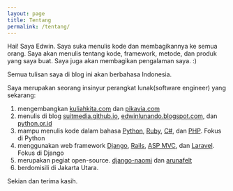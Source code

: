 ```yaml
---
layout: page
title: Tentang
permalink: /tentang/
---
```


Hai! Saya Edwin. Saya suka menulis kode dan membagikannya ke semua orang. Saya akan menulis tentang kode, framework, metode, dan produk yang saya buat. Saya juga akan membagikan pengalaman saya. :)

Semua tulisan saya di blog ini akan berbahasa Indonesia.

Saya merupakan seorang insinyur perangkat lunak(software engineer) yang sekarang:

1. mengembangkan [kuliahkita.com][2] dan [pikavia.com][16]
2. menulis di blog [suitmedia.github.io][3], [edwinlunando.blogspot.com][4], dan [python.or.id][5]
3. mampu menulis kode dalam bahasa [Python][6], [Ruby][7], [C#][8], dan [PHP][9]. Fokus di Python
4. menggunakan web framework [Django][12], [Rails][13], [ASP MVC][14], dan [Laravel][15]. Fokus di Django
5. merupakan pegiat open-source. [django-naomi][10] dan [arunafelt][11]
6. berdomisili di Jakarta Utara.

Sekian dan terima kasih.

[1]:    http://suitmedia.com
[2]:    http://kuliahkita.com
[3]:    https://suitmedia.github.io
[4]:    http://edwinlunando.blogspot.com
[5]:    http://python.or.id
[6]:    http://python.org/
[7]:    https://www.ruby-lang.org
[8]:    http://en.wikipedia.org/wiki/C_Sharp_%28programming_language%29
[9]:    http://php.net/
[10]:   https://github.com/edwinlunando/django-naomi
[11]:   https://github.com/edwinlunando/arunafelt
[12]:   https://www.djangoproject.com/
[13]:   http://rubyonrails.org/
[14]:   http://www.asp.net/mvc
[15]:   http://laravel.com/
[16]:   http://pikavia.com/
